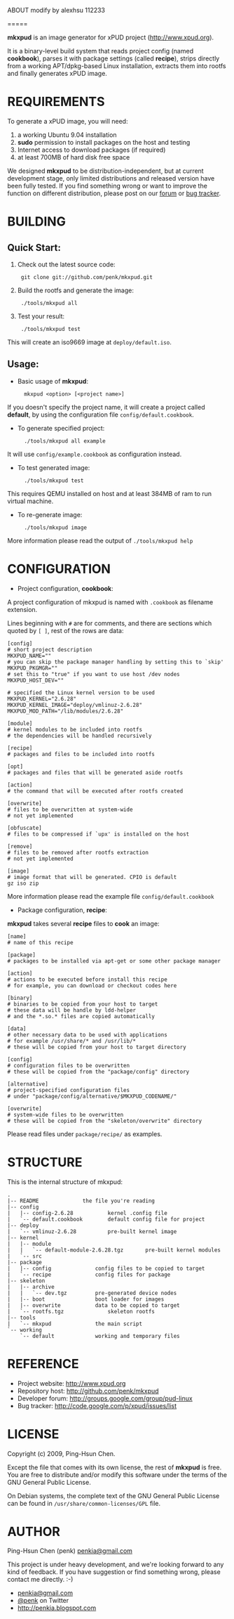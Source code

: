 ABOUT modify by alexhsu
112233


=====

**mkxpud** is an image generator for xPUD project (<http://www.xpud.org>).

It is a binary-level build system that reads project config 
(named **cookbook**), parses it with package settings (called **recipe**), 
strips directly from a working APT/dpkg-based Linux installation, 
extracts them into rootfs and finally generates xPUD image.


REQUIREMENTS
============

To generate a xPUD image, you will need:

1. a working Ubuntu 9.04 installation 
2. **sudo** permission to install packages on the host and testing
3. Internet access to download packages (if required)
4. at least 700MB of hard disk free space

We designed **mkxpud** to be distribution-independent, but at current 
development stage, only limited distributions and released version
have been fully tested. If you find something wrong or want to improve
the function on different distribution, please 
post on our [forum](http://groups.google.com/group/pud-linux) or 
[bug tracker](http://code.google.com/p/xpud/issues/list).

BUILDING
========

Quick Start:
------------

1. Check out the latest source code:

        git clone git://github.com/penk/mkxpud.git

2. Build the rootfs and generate the image:

        ./tools/mkxpud all

3. Test your result:

        ./tools/mkxpud test

This will create an iso9669 image at `deploy/default.iso`.

Usage:
------

* Basic usage of **mkxpud**: 

        mkxpud <option> [<project name>] 

If you doesn't specify the project name, it will create a project called **default**, 
by using the configuration file `config/default.cookbook`.
	
* To generate specified project:

        ./tools/mkxpud all example
	
It will use `config/example.cookbook` as configuration instead.
	
* To test generated image:

        ./tools/mkxpud test 

This requires QEMU installed on host and at least 384MB of ram to run virtual machine.

* To re-generate image:

        ./tools/mkxpud image

More information please read the output of `./tools/mkxpud help`

CONFIGURATION
=============

* Project configuration, **cookbook**:

A project configuration of mkxpud is named with `.cookbook` as filename extension. 

Lines beginning with `#` are for comments, and there are sections 
which quoted by `[ ]`, rest of the rows are data:

	[config]
	# short project description
	MKXPUD_NAME=""
	# you can skip the package manager handling by setting this to `skip'
	MKXPUD_PKGMGR=""
	# set this to "true" if you want to use host /dev nodes
	MKXPUD_HOST_DEV=""
	
	# specified the Linux kernel version to be used
	MKXPUD_KERNEL="2.6.28"
	MKXPUD_KERNEL_IMAGE="deploy/vmlinuz-2.6.28"
	MKXPUD_MOD_PATH="/lib/modules/2.6.28"
	
	[module]
	# kernel modules to be included into rootfs
	# the dependencies will be handled recursively
	
	[recipe]
	# packages and files to be included into rootfs
	
	[opt]
	# packages and files that will be generated aside rootfs

	[action]
	# the command that will be executed after rootfs created
	
	[overwrite]
	# files to be overwritten at system-wide 
	# not yet implemented

	[obfuscate]
	# files to be compressed if `upx' is installed on the host
	
	[remove]
	# files to be removed after rootfs extraction
	# not yet implemented
	
	[image]
	# image format that will be generated. CPIO is default
	gz iso zip

More information please read the example file `config/default.cookbook`

* Package configuration, **recipe**:

**mkxpud** takes several **recipe** files to **cook** an image:

	[name]
	# name of this recipe
	
	[package]
	# packages to be installed via apt-get or some other package manager

	[action]
	# actions to be executed before install this recipe
	# for example, you can download or checkout codes here

	[binary]
	# binaries to be copied from your host to target
	# these data will be handle by ldd-helper 
	# and the *.so.* files are copied automatically 

	[data]
	# other necessary data to be used with applications
	# for example /usr/share/* and /usr/lib/*
	# these will be copied from your host to target directory

	[config]
	# configuration files to be overwritten 
	# these will be copied from the "package/config" directory

	[alternative]
	# project-specified configuration files
	# under "package/config/alternative/$MKXPUD_CODENAME/" 

	[overwrite]
	# system-wide files to be overwritten
	# these will be copied from the "skeleton/overwrite" directory
	
Please read files under `package/recipe/` as examples.

STRUCTURE
=========

This is the internal structure of mkxpud:

    .
    |-- README				the file you're reading
    |-- config
    |   |-- config-2.6.28			kernel .config file
    |   `-- default.cookbook		default config file for project
    |-- deploy
    |   `-- vmlinuz-2.6.28			pre-built kernel image
    |-- kernel
    |   |-- module
    |   |   `-- default-module-2.6.28.tgz 		pre-built kernel modules
    |   `-- src
    |-- package
    |   |-- config				config files to be copied to target
    |   `-- recipe				config files for package
    |-- skeleton	
	|   |-- archive
    |   |   `-- dev.tgz			pre-generated device nodes
    |   |-- boot				boot loader for images
    |   |-- overwrite			data to be copied to target 
	|   `-- rootfs.tgz				skeleton rootfs
    |-- tools
    |   `-- mkxpud				the main script 
    `-- working
        `-- default				working and temporary files 

REFERENCE
=========

* Project website: <http://www.xpud.org>
* Repository host: <http://github.com/penk/mkxpud>
* Developer forum: <http://groups.google.com/group/pud-linux>
* Bug tracker: <http://code.google.com/p/xpud/issues/list>

LICENSE
=======

Copyright (c) 2009, Ping-Hsun Chen.

Except the file that comes with its own license, the rest of **mkxpud** is free.
You are free to distribute and/or modify this software under the terms of
the GNU General Public License.

On Debian systems, the complete text of the GNU General Public License can
be found in `/usr/share/common-licenses/GPL` file.

AUTHOR
======

Ping-Hsun Chen (penk) <penkia@gmail.com>

This project is under heavy development, and we're looking forward 
to any kind of feedback. If you have suggestion or find something wrong, 
please contact me directly. :-)

* <penkia@gmail.com>
* [@penk](http://twitter.com/penk) on Twitter
* <http://penkia.blogspot.com>
